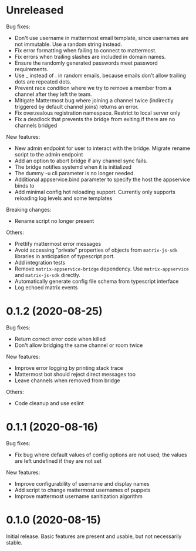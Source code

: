 # Unreleased

Bug fixes:

- Don't use username in mattermost email template, since usernames are not
  immutable. Use a random string instead.
- Fix error formatting when failing to connect to mattermost.
- Fix errors when trailing slashes are included in domain names.
- Ensure the randomly generated passwords meet password requirements.
- Use \_ instead of . in random emails, because emails don't allow trailing dots
  are repeated dots.
- Prevent race condition where we try to remove a member from a channel after
  they left the team.
- Mitigate Mattermost bug where joining a channel twice (indirectly triggered
  by default channel joins) returns an error.
- Fix overzealous registration namespace. Restrict to local server only
- Fix a deadlock that prevents the bridge from exiting if there are no channels
  bridged

New features:

- New admin endpoint for user to interact with the bridge. Migrate rename
  script to the admin endpoint
- Add an option to abort bridge if any channel sync fails.
- The bridge notifies systemd when it is initialized
- The dummy -u cli parameter is no longer needed.
- Additional appservice.bind parameter to specify the host the appservice
  binds to
- Add minimal config hot reloading support. Currently only supports reloading
  log levels and some templates

Breaking changes:

- Rename script no longer present

Others:

- Prettify mattermost error messages
- Avoid accessing "private" properties of objects from `matrix-js-sdk`
  libraries in anticipation of typescript port.
- Add integration tests
- Remove `matrix-appservice-bridge` dependency. Use `matrix-appservice` and
  `matrix-js-sdk` directly.
- Automatically generate config file schema from typescript interface
- Log echoed matrix events

# 0.1.2 (2020-08-25)

Bug fixes:

- Return correct error code when killed
- Don't allow bridging the same channel or room twice

New features:

- Improve error logging by printing stack trace
- Mattermost bot should reject direct messages too
- Leave channels when removed from bridge

Others:

- Code cleanup and use eslint

# 0.1.1 (2020-08-16)

Bug fixes:

- Fix bug where default values of config options are not used; the values are
  left undefined if they are not set

New features:

- Improve configurability of username and display names
- Add script to change mattermost usernames of puppets
- Improve mattermost username sanitization algorithm

# 0.1.0 (2020-08-15)

Initial release. Basic features are present and usable, but not necessarily
stable.
